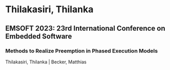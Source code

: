 # Thilakasiri, Thilanka

## EMSOFT 2023: 23rd International Conference on Embedded Software

### Methods to Realize Preemption in Phased Execution Models
Thilakasiri, Thilanka | Becker, Matthias

